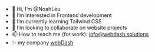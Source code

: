 - 👋 Hi, I’m @NoahLeu
- 👀 I’m interested in Frontend development
- 🌱 I’m currently learning Tailwind CSS
- 💞️ I’m looking to collaborate on website projects
- 📫 How to reach me (for work): info@webdash.solutions
- ✨ my company [webDash](https://webdash.solutions)

<!---
NoahLeu/NoahLeu is a ✨ special ✨ repository because its `README.md` (this file) appears on your GitHub profile.
You can click the Preview link to take a look at your changes.
--->
